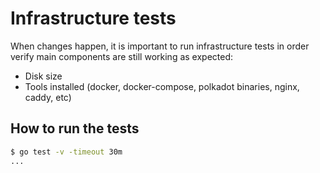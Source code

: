 # Infrastructure tests

When changes happen, it is important to run infrastructure tests in order verify main components are still working as expected:

- Disk size 
- Tools installed (docker, docker-compose, polkadot binaries, nginx, caddy, etc)

## How to run the tests

```sh
$ go test -v -timeout 30m
...
```
